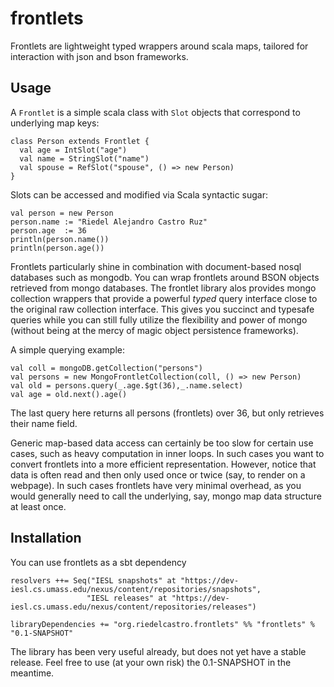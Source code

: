 frontlets
=========

Frontlets are lightweight typed wrappers around scala maps, tailored for interaction with json and bson frameworks.

Usage
-----

A `Frontlet` is a simple scala class with `Slot` objects that correspond to underlying map keys:

    class Person extends Frontlet {
      val age = IntSlot("age")
      val name = StringSlot("name")
      val spouse = RefSlot("spouse", () => new Person)
    }

Slots can be accessed and modified via Scala syntactic sugar:

    val person = new Person
    person.name := "Riedel Alejandro Castro Ruz"
    person.age  := 36
    println(person.name())
    println(person.age())

Frontlets particularly shine in combination with document-based nosql databases such as mongodb. You can
wrap frontlets around BSON objects retrieved from mongo databases. The frontlet library alos provides
mongo collection wrappers that provide a powerful *typed* query interface close to the original raw
collection interface. This gives you succinct and typesafe queries while you can still fully
utilize the flexibility and power of mongo (without being at the mercy of magic object persistence frameworks).

A simple querying example:

    val coll = mongoDB.getCollection("persons")
    val persons = new MongoFrontletCollection(coll, () => new Person)
    val old = persons.query(_.age.$gt(36),_.name.select)
    val age = old.next().age()

The last query here returns all persons (frontlets) over 36, but only retrieves their name field.

Generic map-based data access can certainly be too slow for certain use cases, such as heavy computation in inner
loops. In such cases you want to convert frontlets into a more efficient representation. However, notice that data
is often read and then only used once or twice (say, to render on a webpage). In such cases frontlets
have very minimal overhead, as you would generally need to call the underlying, say, mongo map data structure
at least once.

Installation
------------
You can use frontlets as a sbt dependency

    resolvers ++= Seq("IESL snapshots" at "https://dev-iesl.cs.umass.edu/nexus/content/repositories/snapshots",
                     "IESL releases" at "https://dev-iesl.cs.umass.edu/nexus/content/repositories/releases")

    libraryDependencies += "org.riedelcastro.frontlets" %% "frontlets" % "0.1-SNAPSHOT"

The library has been very useful already, but does not yet have a stable release. Feel free to use (at your own risk)
the 0.1-SNAPSHOT in the meantime.


